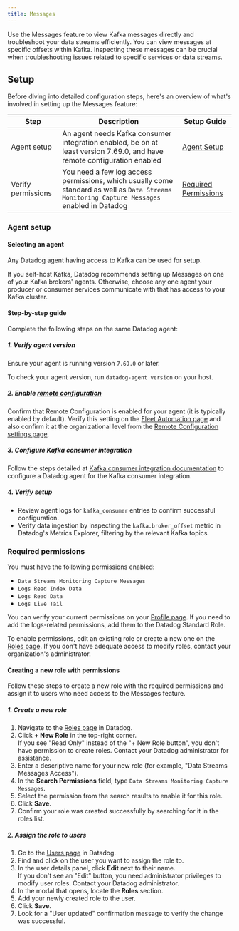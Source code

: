```yaml
---
title: Messages
---
```


Use the Messages feature to view Kafka messages directly and troubleshoot your data streams efficiently. You can view messages at specific offsets within Kafka. Inspecting these messages can be crucial when troubleshooting issues related to specific services or data streams.

## Setup
Before diving into detailed configuration steps, here's an overview of what's involved in setting up the Messages feature:

| Step               | Description                                                                                                                                       | Setup Guide              |
|--------------------|---------------------------------------------------------------------------------------------------------------------------------------------------|---------------------------|
| Agent setup        | An agent needs Kafka consumer integration enabled, be on at least version 7.69.0, and have remote configuration enabled                           | [Agent Setup][1]          |
| Verify permissions | You need a few log access permissions, which usually come standard as well as `Data Streams Monitoring Capture Messages` enabled in Datadog     | [Required Permissions][2] |


### Agent setup

#### Selecting an agent
Any Datadog agent having access to Kafka can be used for setup.

If you self-host Kafka, Datadog recommends setting up Messages on one of your Kafka brokers' agents. Otherwise, choose any one agent your producer or consumer services communicate with that has access to your Kafka cluster.

#### Step-by-step guide

Complete the following steps on the same Datadog agent:

##### 1. Verify agent version

Ensure your agent is running version `7.69.0` or later.

To check your agent version, run `datadog-agent version` on your host.

##### 2. Enable [remote configuration][3]

Confirm that Remote Configuration is enabled for your agent (it is typically enabled by default). Verify this setting on the [Fleet Automation page][4] and also confirm it at the organizational level from the [Remote Configuration settings page][5].

##### 3. Configure Kafka consumer integration

Follow the steps detailed at [Kafka consumer integration documentation][6] to configure a Datadog agent for the Kafka consumer integration.

##### 4. Verify setup

* Review agent logs for `kafka_consumer` entries to confirm successful configuration.
* Verify data ingestion by inspecting the `kafka.broker_offset` metric in Datadog's Metrics Explorer, filtering by the relevant Kafka topics.


### Required permissions

You must have the following permissions enabled:

* `Data Streams Monitoring Capture Messages`
* `Logs Read Index Data`
* `Logs Read Data`
* `Logs Live Tail`

You can verify your current permissions on your [Profile page][7]. If you need to add the logs-related permissions, add them to the Datadog Standard Role.

To enable permissions, edit an existing role or create a new one on the [Roles page][8]. If you don't have adequate access to modify roles, contact your organization's administrator.

#### Creating a new role with permissions
Follow these steps to create a new role with the required permissions and assign it to users who need access to the Messages feature.

##### 1. Create a new role

1. Navigate to the [Roles page][8] in Datadog.
2. Click **+ New Role** in the top-right corner.
   <div class="alert alert-info">
   If you see "Read Only" instead of the "+ New Role button", you don't have permission to create roles. Contact your Datadog administrator for assistance.
   </div>
3. Enter a descriptive name for your new role (for example, "Data Streams Messages Access").
4. In the **Search Permissions** field, type `Data Streams Monitoring Capture Messages`.
5. Select the permission from the search results to enable it for this role.
6. Click **Save**.
7. Confirm your role was created successfully by searching for it in the roles list.

##### 2. Assign the role to users

1. Go to the [Users page][9] in Datadog.
2. Find and click on the user you want to assign the role to.
3. In the user details panel, click **Edit** next to their name.
   <div class="alert alert-info">
   If you don't see an "Edit" button, you need administrator privileges to modify user roles. Contact your Datadog administrator.
   </div>
4. In the modal that opens, locate the **Roles** section.
5. Add your newly created role to the user.
6. Click **Save**.
7. Look for a "User updated" confirmation message to verify the change was successful.

[1]: #agent-setup
[2]: #required-permissions
[3]: /agent/remote_config
[4]: https://app.datadoghq.com/fleet
[5]: https://app.datadoghq.com/organization-settings/remote-config
[6]: /integrations/kafka-consumer/?tab=host#setup
[7]: https://app.datadoghq.com/personal-settings/profile
[8]: https://app.datadoghq.com/organization-settings/roles
[9]: https://app.datadoghq.com/organization-settings/users
